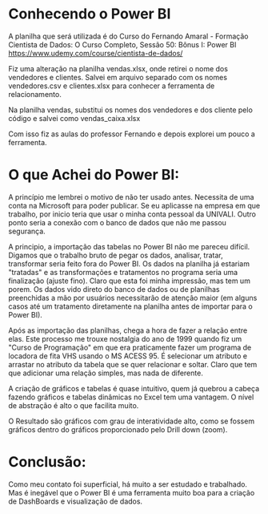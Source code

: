 # Conhecendo o Power BI

A planilha que será utilizada é do Curso do Fernando Amaral - Formação Cientista de Dados: O Curso Completo, Sessão 50: Bônus I: Power BI <https://www.udemy.com/course/cientista-de-dados/>[ ](https://www.udemy.com/course/cientista-de-dados/)

Fiz uma alteração na planilha vendas.xlsx, onde retirei o nome dos vendedores e clientes. Salvei em arquivo separado com os nomes vendedores.csv e clientes.xlsx para conhecer a ferramenta de relacionamento.

Na planilha vendas, substitui os nomes dos vendedores e dos cliente pelo código e salvei como vendas_caixa.xlsx

Com isso fiz as aulas do professor Fernando e depois explorei um pouco a ferramenta.

# **O que Achei do Power BI:**

A princípio me lembrei o motivo de não ter usado antes. Necessita de uma conta na Microsoft para poder publicar. Se eu aplicasse na empresa em que trabalho, por inicio teria que usar o minha conta pessoal da UNIVALI. Outro ponto seria a conexão com o banco de dados que não me passou segurança.

A principio, a importação das tabelas no Power BI não me pareceu difícil. Digamos que o trabalho bruto de pegar os dados, analisar, tratar, transformar seria feito fora do Power BI. Os dados na planilha já estariam "tratadas" e as transformações e tratamentos no programa seria uma finalização (ajuste fino). Claro que esta foi minha impressão, mas tem um porem. Os dados vido direto do banco de dados ou de planilhas preenchidas a mão por usuários necessitarão de atenção maior (em alguns casos até um tratamento diretamente na planilha antes de importar para o Power BI).

Após as importação das planilhas, chega a hora de fazer a relação entre elas. Este processo me trouxe nostalgia do ano de 1999 quando fiz um "Curso de Programação" em que era praticamente fazer um programa de locadora de fita VHS usando o MS ACESS 95. É selecionar um atributo e arrastar no atributo da tabela que se quer relacionar e soltar. Claro que tem que adicionar uma relação simples, mas nada de diferente.

A criação de gráficos e tabelas é quase intuitivo, quem já quebrou a cabeça fazendo gráficos e tabelas dinâmicas no Excel tem uma vantagem. O nível de abstração é alto o que facilita muito.

O Resultado são gráficos com grau de interatividade alto, como se fossem gráficos dentro do gráficos proporcionado pelo Drill down (zoom).

# **Conclusão:**

Como meu contato foi superficial, há muito a ser estudado e trabalhado. Mas é inegável que o Power BI é uma ferramenta muito boa para a criação de DashBoards e visualização de dados.
